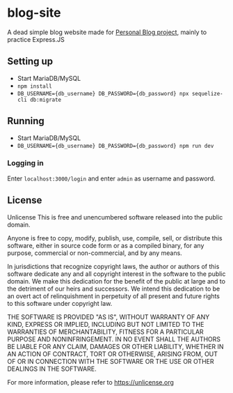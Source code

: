 # blog-site
A dead simple blog website made for [Personal Blog project](https://roadmap.sh/projects/personal-blog), mainly to practice Express.JS

## Setting up
- Start MariaDB/MySQL
- `npm install`
- `DB_USERNAME={db_username} DB_PASSWORD={db_password} npx sequelize-cli db:migrate`

## Running
- Start MariaDB/MySQL
- `DB_USERNAME={db_username} DB_PASSWORD={db_password} npm run dev`

### Logging in
Enter `localhost:3000/login` and enter `admin` as username and password.

## License
Unlicense
This is free and unencumbered software released into the public domain.

Anyone is free to copy, modify, publish, use, compile, sell, or
distribute this software, either in source code form or as a compiled
binary, for any purpose, commercial or non-commercial, and by any
means.

In jurisdictions that recognize copyright laws, the author or authors
of this software dedicate any and all copyright interest in the
software to the public domain. We make this dedication for the benefit
of the public at large and to the detriment of our heirs and
successors. We intend this dedication to be an overt act of
relinquishment in perpetuity of all present and future rights to this
software under copyright law.

THE SOFTWARE IS PROVIDED "AS IS", WITHOUT WARRANTY OF ANY KIND,
EXPRESS OR IMPLIED, INCLUDING BUT NOT LIMITED TO THE WARRANTIES OF
MERCHANTABILITY, FITNESS FOR A PARTICULAR PURPOSE AND NONINFRINGEMENT.
IN NO EVENT SHALL THE AUTHORS BE LIABLE FOR ANY CLAIM, DAMAGES OR
OTHER LIABILITY, WHETHER IN AN ACTION OF CONTRACT, TORT OR OTHERWISE,
ARISING FROM, OUT OF OR IN CONNECTION WITH THE SOFTWARE OR THE USE OR
OTHER DEALINGS IN THE SOFTWARE.

For more information, please refer to <https://unlicense.org>
